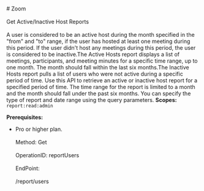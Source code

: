 <br>#     Zoom</br>
<br>Get Active/Inactive Host Reports</br>
<br>A user is considered to be an active host during the month specified in the "from" and "to" range, if the user has hosted at least one meeting during this period. If the user didn't host any meetings during this period, the user is considered to be inactive.The Active Hosts report displays a list of meetings, participants, and meeting minutes for a specific time range, up to one month. The month should fall within the last six months.The Inactive Hosts report pulls a list of users who were not active during a specific period of time. 
Use this API to retrieve an active or inactive host report for a specified period of time. The time range for the report is limited to a month and the month should fall under the past six months. You can specify the type of report and date range using the query parameters.
**Scopes:** `report:read:admin`
 
**Prerequisites:**
* Pro or higher plan.</br>
<br>Method: Get</br>
<br>OperationID: reportUsers</br>
<br>EndPoint:</br>
<br>/report/users</br>

